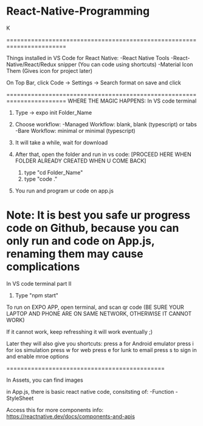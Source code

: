 # React-Native-Programming

K

=======================================================================

Things installed in VS Code for React Native:
-React Native Tools
-React-Native/React/Redux snipper (You can code using shortcuts)
-Material Icon Them (Gives icon for project later)

On Top Bar, click Code -> Settings -> Search format on save and click

=======================================================================
WHERE THE MAGIC HAPPENS: In VS code terminal

1. Type -> expo init Folder_Name

2. Choose workflow: 
	-Managed Workflow: blank, blank (typescript) or tabs
	-Bare Workflow: minimal or minimal (typescript)

3. It will take a while, wait for download

4. After that, open the folder and run in vs code: [PROCEED HERE WHEN FOLDER ALREADY CREATED WHEN U COME BACK]
	1. type "cd Folder_Name"
	2. type "code ."

5. You run and program ur code on app.js

Note: It is best you safe ur progress code on Github, because you can only run and code on App.js, renaming them may cause complications
=============================================
In VS code terminal part II

1. Type "npm start"


To run on EXPO APP, open terminal, and scan qr code 
(BE SURE YOUR LAPTOP AND PHONE ARE ON SAME NETWORK, OTHERWISE IT CANNOT WORK)

If it cannot work, keep refresshing it will work eventually ;)

Later they will also give you shortcuts:
 press a for Android emulator
 press i for ios simulation
 press w for web
 press e for lunk to email
 press s to sign in and enable mroe options



=============================================

In Assets, you can find images

in App.js, there is basic react native code, consitsting of:
	-Function
	-StyleSheet


Access this for more components info: https://reactnative.dev/docs/components-and-apis
